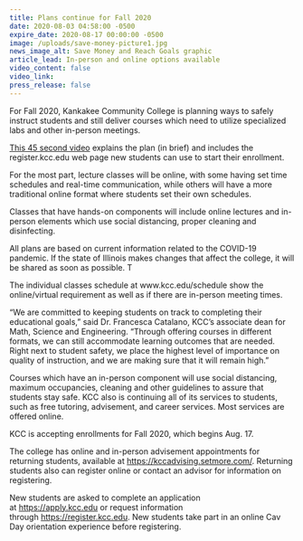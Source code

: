 ```yaml
---
title: Plans continue for Fall 2020
date: 2020-08-03 04:58:00 -0500
expire_date: 2020-08-17 00:00:00 -0500
image: /uploads/save-money-picture1.jpg
news_image_alt: Save Money and Reach Goals graphic
article_lead: In-person and online options available
video_content: false
video_link:
press_release: false
---
```


For Fall 2020, Kankakee Community College is planning ways to safely instruct students and still deliver courses which need to utilize specialized labs and other in-person meetings.&nbsp;

<div><p><a target="_blank" rel="noopener" href="https://youtu.be/cD3niIebY9c">This 45 second video</a> explains the plan (in brief) and includes the register.kcc.edu web page new students can use to start their enrollment.&nbsp;</p><p>For the most part, lecture classes will be online, with some having set time schedules and real-time communication, while others will have a more traditional online format where students set their own schedules.</p><p>Classes that have hands-on components will include online lectures and in-person elements which use social distancing, proper cleaning and disinfecting.</p><p>All plans are based on current information related to the COVID-19 pandemic. If the state of Illinois makes changes that affect the college, it will be shared as soon as possible. T</p><p>The individual classes schedule at www.kcc.edu/schedule show the online/virtual requirement as well as if there are in-person meeting times. &nbsp;</p><p>&ldquo;We are committed to keeping students on track to completing their educational goals,&rdquo; said Dr. Francesca Catalano, KCC&rsquo;s associate dean for Math, Science and Engineering. &ldquo;Through offering courses in different formats, we can still accommodate learning outcomes that are needed. Right next to student safety, we place the highest level of importance on quality of instruction, and we are making sure that it will remain high.&rdquo;</p><p>Courses which have an in-person component will use social distancing, maximum occupancies, cleaning and other guidelines to assure that students stay safe. KCC also is continuing all of its services to students, such as free tutoring, advisement, and career services. Most services are offered online.</p><p>KCC is accepting enrollments for Fall 2020, which begins Aug. 17.&nbsp;</p><p>The college has online and in-person advisement appointments for returning students, available at&nbsp;<a target="_blank" href="https://kccadvising.setmore.com/https://kccadvising.setmore.com/">https://kccadvising.setmore.com/</a>. Returning students also can register online or contact an advisor for information on registering.</p><p>New students are asked to complete an application at&nbsp;<a href="https://apply.kcc.edu/">https://apply.kcc.edu</a>&nbsp;or request information through&nbsp;<a href="https://register.kcc.edu/">https://register.kcc.edu</a>. New students take part in an online Cav Day orientation experience before registering.</p></div>